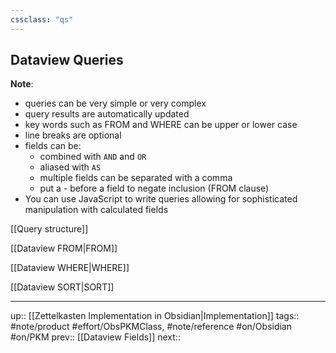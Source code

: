 ```yaml
---
cssclass: "qs"
---
```

## Dataview Queries

__Note__:
- queries can be very simple or very complex
- query results are automatically updated 
- key words such as FROM and WHERE can be upper or lower case
- line breaks are optional
- fields can be:
	- combined with `AND` and  `OR`
	- aliased with `AS`
	- multiple fields can be separated with a comma
	- put a - before a field to negate inclusion (FROM clause)
- You can use JavaScript to write queries allowing for sophisticated manipulation with calculated fields

[[Query structure]]

[[Dataview FROM|FROM]]

[[Dataview WHERE|WHERE]]

[[Dataview SORT|SORT]]

---
up:: [[Zettelkasten Implementation in Obsidian|Implementation]]
tags:: #note/product #effort/ObsPKMClass, #note/reference #on/Obsidian #on/PKM 
prev:: [[Dataview Fields]]
next:: 
